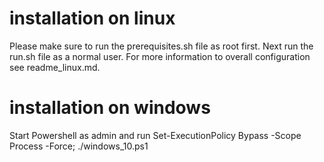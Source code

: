 # installation on linux

Please make sure to run the prerequisites.sh file as root first.
Next run the run.sh file as a normal user.
For more information to overall configuration see readme_linux.md.

# installation on windows

Start Powershell as admin and run
  Set-ExecutionPolicy Bypass -Scope Process -Force;
  ./windows_10.ps1
  